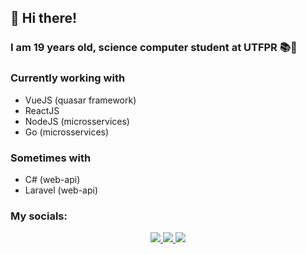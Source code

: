 ## 👋 Hi there!


### I am 19 years old, science computer student at UTFPR 📚🚀
 
### Currently working with
 - VueJS (quasar framework)
 - ReactJS
 - NodeJS (microsservices)
 - Go (microsservices)
 

### Sometimes with
 - C# (web-api)
 - Laravel (web-api)
  
 
 
 ### My socials:
 <p align="center">
  <a target="_blank" href="https://www.linkedin.com/in/yuri-alves-miguel-985790198/">
    <img src="https://img.shields.io/badge/-LINKEDIN-black?style=for-the-badge&logo=linkedin&color=0a66c2" />
  </a>
 <a target="_blank" href="https://www.youtube.com/channel/UCoq_zttKwAtgJDwzqeg5Bsg">
    <img src="https://img.shields.io/badge/-YOUTUBE-black?style=for-the-badge&logo=YOUTUBE&logoColor=white&color=f00" />
  </a>
   <a target="_blank" href="https://twitter.com/Yalvesmiguel">
    <img src="https://img.shields.io/badge/-TWITTER-black?style=for-the-badge&logo=twitter&logoColor=white&color=1da1f2" />
  </a>
</p>

